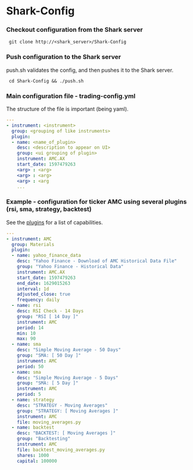 # Shark-Config

### Checkout configuration from the Shark server

```
 git clone http://<shark_server>/Shark-Config
```

### Push configuration to the Shark server

push.sh validates the config, and then pushes it to the Shark server.

```
 cd Shark-Config && ./push.sh
```

### Main configuration file - trading-config.yml

The structure of the file is important (being yaml).


```yaml
---
- instrument: <instrument>
  group: <grouping of like instruments>
  plugin:
  - name: <name_of_plugin>
    desc: <description to appear on UI>
    group: <ui grouping of plugin>
    instrument: AMC.AX
    start_date: 1597479263
    <arg> : <arg>
    <arg> : <arg>
    <arg> : <arg
    ...
```

### Example - configuration for ticker AMC using several plugins (rsi, sma, strategy, backtest)

See the [plugins](https://github.com/danielneil/Shark/blob/main/doc/README.PLUGINS.md) for a list of capabilities.

```yaml
---
- instrument: AMC
  group: Materials
  plugin:
  - name: yahoo_finance_data
    desc: "Yahoo Finance - Download of AMC Historical Data File"
    group: "Yahoo Finance - Historical Data"
    instrument: AMC.AX
    start_date: 1597479263
    end_date: 1629015263
    interval: 1d
    adjusted_close: true
    frequency: daily
  - name: rsi
    desc: RSI Check - 14 Days
    group: "RSI [ 14 Day ]"
    instrument: AMC
    period: 14
    min: 10
    max: 90
  - name: sma
    desc: "Simple Moving Average - 50 Days"
    group: "SMA: [ 50 Day ]"
    instrument: AMC
    period: 50
  - name: sma
    desc: "Simple Moving Average - 5 Days"
    group: "SMA: [ 5 Day ]"
    instrument: AMC
    period: 5
  - name: strategy
    desc: "STRATEGY - Moving Averages"
    group: "STRATEGY: [ Moving Averages ]"
    instrument: AMC
    file: moving_averages.py
  - name: backtest
    desc: "BACKTEST: [ Moving Averages ]"
    group: "Backtesting"
    instrument: AMC
    file: backtest_moving_averages.py
    shares: 1000
    capital: 100000
```
